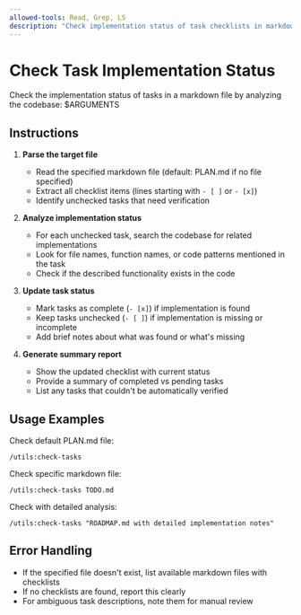 ```yaml
---
allowed-tools: Read, Grep, LS
description: "Check implementation status of task checklists in markdown files"
---
```


# Check Task Implementation Status

Check the implementation status of tasks in a markdown file by analyzing the codebase: $ARGUMENTS

## Instructions

1. **Parse the target file**
   - Read the specified markdown file (default: PLAN.md if no file specified)
   - Extract all checklist items (lines starting with `- [ ]` or `- [x]`)
   - Identify unchecked tasks that need verification

2. **Analyze implementation status**
   - For each unchecked task, search the codebase for related implementations
   - Look for file names, function names, or code patterns mentioned in the task
   - Check if the described functionality exists in the code

3. **Update task status**
   - Mark tasks as complete (`- [x]`) if implementation is found
   - Keep tasks unchecked (`- [ ]`) if implementation is missing or incomplete
   - Add brief notes about what was found or what's missing

4. **Generate summary report**
   - Show the updated checklist with current status
   - Provide a summary of completed vs pending tasks
   - List any tasks that couldn't be automatically verified

## Usage Examples

Check default PLAN.md file:
```
/utils:check-tasks
```

Check specific markdown file:
```
/utils:check-tasks TODO.md
```

Check with detailed analysis:
```
/utils:check-tasks "ROADMAP.md with detailed implementation notes"
```

## Error Handling

- If the specified file doesn't exist, list available markdown files with checklists
- If no checklists are found, report this clearly
- For ambiguous task descriptions, note them for manual review
